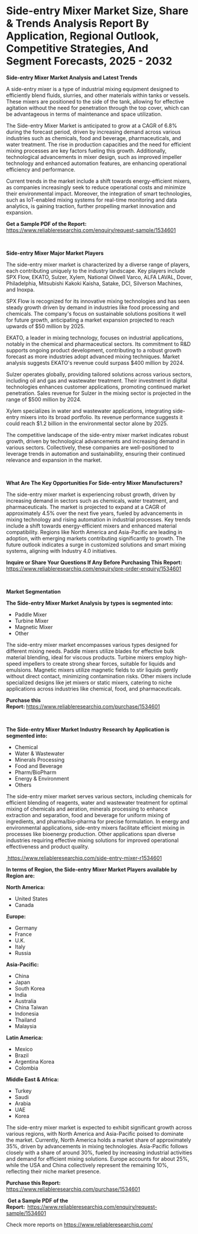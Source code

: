 <p><h1>Side-entry Mixer Market Size, Share & Trends Analysis Report By Application, Regional Outlook, Competitive Strategies, And Segment Forecasts, 2025 - 2032</h1></p><p><strong>Side-entry Mixer Market Analysis and Latest Trends</strong></p>
<p><p>A side-entry mixer is a type of industrial mixing equipment designed to efficiently blend fluids, slurries, and other materials within tanks or vessels. These mixers are positioned to the side of the tank, allowing for effective agitation without the need for penetration through the top cover, which can be advantageous in terms of maintenance and space utilization.</p><p>The Side-entry Mixer Market is anticipated to grow at a CAGR of 6.8% during the forecast period, driven by increasing demand across various industries such as chemicals, food and beverage, pharmaceuticals, and water treatment. The rise in production capacities and the need for efficient mixing processes are key factors fueling this growth. Additionally, technological advancements in mixer design, such as improved impeller technology and enhanced automation features, are enhancing operational efficiency and performance.</p><p>Current trends in the market include a shift towards energy-efficient mixers, as companies increasingly seek to reduce operational costs and minimize their environmental impact. Moreover, the integration of smart technologies, such as IoT-enabled mixing systems for real-time monitoring and data analytics, is gaining traction, further propelling market innovation and expansion.</p></p>
<p><strong>Get a Sample PDF of the Report:&nbsp;</strong> <a href="https://www.reliableresearchiq.com/enquiry/request-sample/1534601?utm_campaign=2293&utm_medium=2&utm_source=Github&utm_content=ia&utm_term=11042025&utm_id=side-entry-mixer">https://www.reliableresearchiq.com/enquiry/request-sample/1534601</a></p>
<p>&nbsp;</p>
<p><strong>Side-entry Mixer Major Market Players</strong></p>
<p><p>The side-entry mixer market is characterized by a diverse range of players, each contributing uniquely to the industry landscape. Key players include SPX Flow, EKATO, Sulzer, Xylem, National Oilwell Varco, ALFA LAVAL, Dover, Philadelphia, Mitsubishi Kakoki Kaisha, Satake, DCI, Silverson Machines, and Inoxpa.</p><p>SPX Flow is recognized for its innovative mixing technologies and has seen steady growth driven by demand in industries like food processing and chemicals. The company's focus on sustainable solutions positions it well for future growth, anticipating a market expansion projected to reach upwards of $50 million by 2025.</p><p>EKATO, a leader in mixing technology, focuses on industrial applications, notably in the chemical and pharmaceutical sectors. Its commitment to R&D supports ongoing product development, contributing to a robust growth forecast as more industries adopt advanced mixing techniques. Market analysis suggests EKATO's revenue could surpass $400 million by 2024.</p><p>Sulzer operates globally, providing tailored solutions across various sectors, including oil and gas and wastewater treatment. Their investment in digital technologies enhances customer applications, promoting continued market penetration. Sales revenue for Sulzer in the mixing sector is projected in the range of $500 million by 2024.</p><p>Xylem specializes in water and wastewater applications, integrating side-entry mixers into its broad portfolio. Its revenue performance suggests it could reach $1.2 billion in the environmental sector alone by 2025.</p><p>The competitive landscape of the side-entry mixer market indicates robust growth, driven by technological advancements and increasing demand in various sectors. Collectively, these companies are well-positioned to leverage trends in automation and sustainability, ensuring their continued relevance and expansion in the market.</p></p>
<p>&nbsp;</p>
<p><strong>What Are The Key Opportunities For Side-entry Mixer Manufacturers?</strong></p>
<p><p>The side-entry mixer market is experiencing robust growth, driven by increasing demand in sectors such as chemicals, water treatment, and pharmaceuticals. The market is projected to expand at a CAGR of approximately 4.5% over the next five years, fueled by advancements in mixing technology and rising automation in industrial processes. Key trends include a shift towards energy-efficient mixers and enhanced material compatibility. Regions like North America and Asia-Pacific are leading in adoption, with emerging markets contributing significantly to growth. The future outlook indicates a surge in customized solutions and smart mixing systems, aligning with Industry 4.0 initiatives.</p></p>
<p><strong>Inquire or Share Your Questions If Any Before Purchasing This Report:</strong> <a href="https://www.reliableresearchiq.com/enquiry/pre-order-enquiry/1534601?utm_campaign=2293&utm_medium=2&utm_source=Github&utm_content=ia&utm_term=11042025&utm_id=side-entry-mixer">https://www.reliableresearchiq.com/enquiry/pre-order-enquiry/1534601</a></p>
<p>&nbsp;</p>
<p><strong>Market Segmentation</strong></p>
<p><strong>The Side-entry Mixer Market Analysis by types is segmented into:</strong></p>
<p><ul><li>Paddle Mixer</li><li>Turbine Mixer</li><li>Magnetic Mixer</li><li>Other</li></ul></p>
<p><p>The side-entry mixer market encompasses various types designed for different mixing needs. Paddle mixers utilize blades for effective bulk material blending, ideal for viscous products. Turbine mixers employ high-speed impellers to create strong shear forces, suitable for liquids and emulsions. Magnetic mixers utilize magnetic fields to stir liquids gently without direct contact, minimizing contamination risks. Other mixers include specialized designs like jet mixers or static mixers, catering to niche applications across industries like chemical, food, and pharmaceuticals.</p></p>
<p><strong>Purchase this Report:&nbsp;</strong><a href="https://www.reliableresearchiq.com/purchase/1534601?utm_campaign=2293&utm_medium=2&utm_source=Github&utm_content=ia&utm_term=11042025&utm_id=side-entry-mixer">https://www.reliableresearchiq.com/purchase/1534601</a></p>
<p>&nbsp;</p>
<p><strong>The Side-entry Mixer Market Industry Research by Application is segmented into:</strong></p>
<p><ul><li>Chemical</li><li>Water & Wastewater</li><li>Minerals Processing</li><li>Food and Beverage</li><li>Pharm/BioPharm</li><li>Energy & Environment</li><li>Others</li></ul></p>
<p><p>The side-entry mixer market serves various sectors, including chemicals for efficient blending of reagents, water and wastewater treatment for optimal mixing of chemicals and aeration, minerals processing to enhance extraction and separation, food and beverage for uniform mixing of ingredients, and pharma/bio-pharma for precise formulation. In energy and environmental applications, side-entry mixers facilitate efficient mixing in processes like bioenergy production. Other applications span diverse industries requiring effective mixing solutions for improved operational effectiveness and product quality.</p></p>
<p><a href="https://www.reliableresearchiq.com/side-entry-mixer-r1534601?utm_campaign=2293&utm_medium=2&utm_source=Github&utm_content=ia&utm_term=11042025&utm_id=side-entry-mixer">&nbsp;https://www.reliableresearchiq.com/side-entry-mixer-r1534601</a></p>
<p><strong>In terms of Region, the Side-entry Mixer Market Players available by Region are:</strong></p>
<p>
    <p> <strong> North America: </strong>
        <ul>
            <li>United States</li>
            <li>Canada</li>
        </ul>
        </p> 
    <p> <strong> Europe: </strong>
        <ul>
            <li>Germany</li>
            <li>France</li>
            <li>U.K.</li>
            <li>Italy</li>
            <li>Russia</li>
        </ul>
        </p> 
    <p> <strong> Asia-Pacific: </strong>
        <ul>
            <li>China</li>
            <li>Japan</li>
            <li>South Korea</li>
            <li>India</li>
            <li>Australia</li>
            <li>China Taiwan</li>
            <li>Indonesia</li>
            <li>Thailand</li>
            <li>Malaysia</li>
        </ul>
        </p> 
    <p> <strong> Latin America: </strong>
        <ul>
            <li>Mexico</li>
            <li>Brazil</li>
            <li>Argentina Korea</li>
            <li>Colombia</li>
        </ul>
        </p> 
    <p> <strong> Middle East & Africa: </strong>
        <ul>
            <li>Turkey</li>
            <li>Saudi</li>
            <li>Arabia</li>
            <li>UAE</li>
            <li>Korea</li>
        </ul>
    </p>
    </p>
<p><p>The side-entry mixer market is expected to exhibit significant growth across various regions, with North America and Asia-Pacific poised to dominate the market. Currently, North America holds a market share of approximately 35%, driven by advancements in mixing technologies. Asia-Pacific follows closely with a share of around 30%, fueled by increasing industrial activities and demand for efficient mixing solutions. Europe accounts for about 25%, while the USA and China collectively represent the remaining 10%, reflecting their niche market presence.</p></p>
<p><strong>Purchase this Report: </strong><a href="https://www.reliableresearchiq.com/purchase/1534601?utm_campaign=2293&utm_medium=2&utm_source=Github&utm_content=ia&utm_term=11042025&utm_id=side-entry-mixer">https://www.reliableresearchiq.com/purchase/1534601</a></p>
<p>&nbsp;<strong>Get a Sample PDF of the Report:&nbsp;&nbsp;</strong><a href="https://www.reliableresearchiq.com/enquiry/request-sample/1534601?utm_campaign=2293&utm_medium=2&utm_source=Github&utm_content=ia&utm_term=11042025&utm_id=side-entry-mixer">https://www.reliableresearchiq.com/enquiry/request-sample/1534601</a></p>
<p><strong></strong></p>
<p>Check more reports on <a href="https://www.reliableresearchiq.com/?utm_campaign=2293&utm_medium=2&utm_source=Github&utm_content=ia&utm_term=11042025&utm_id=side-entry-mixer">https://www.reliableresearchiq.com/</a></p>